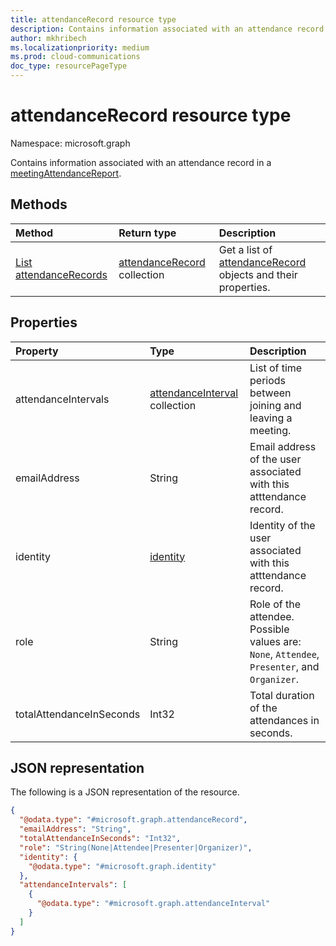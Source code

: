 ```yaml
---
title: attendanceRecord resource type
description: Contains information associated with an attendance record in a meetingAttendanceReport.
author: mkhribech
ms.localizationpriority: medium
ms.prod: cloud-communications
doc_type: resourcePageType
---
```


# attendanceRecord resource type

Namespace: microsoft.graph

Contains information associated with an attendance record in a [meetingAttendanceReport](meetingattendancereport.md).

## Methods

| Method                                                    | Return type                                                     | Description                                                                                      |
| :-------------------------------------------------------- | :-------------------------------------------------------------- | :----------------------------------------------------------------------------------------------- |
| [List attendanceRecords](../api/attendancerecord-list.md) | [attendanceRecord](../resources/attendancerecord.md) collection | Get a list of [attendanceRecord](../resources/attendancerecord.md) objects and their properties. |

## Properties

| Property                 | Type                                                   | Description                                                                                  |
| :----------------------- | :----------------------------------------------------- | :------------------------------------------------------------------------------------------- |
| attendanceIntervals      | [attendanceInterval](attendanceinterval.md) collection | List of time periods between joining and leaving a meeting.                                  |
| emailAddress             | String                                                 | Email address of the user associated with this atttendance record.                           |
| identity                 | [identity](identity.md)                                | Identity of the user associated with this atttendance record.                                |
| role                     | String                                                 | Role of the attendee. Possible values are: `None`, `Attendee`, `Presenter`, and `Organizer`. |
| totalAttendanceInSeconds | Int32                                                  | Total duration of the attendances in seconds.                                                |

## JSON representation

The following is a JSON representation of the resource.

<!-- {
  "blockType": "resource",
  "keyProperty": "id",
  "@odata.type": "microsoft.graph.attendanceRecord",
  "baseType": "microsoft.graph.entity",
  "openType": false
}
-->

```json
{
  "@odata.type": "#microsoft.graph.attendanceRecord",
  "emailAddress": "String",
  "totalAttendanceInSeconds": "Int32",
  "role": "String(None|Attendee|Presenter|Organizer)",
  "identity": {
    "@odata.type": "#microsoft.graph.identity"
  },
  "attendanceIntervals": [
    {
      "@odata.type": "#microsoft.graph.attendanceInterval"
    }
  ]
}
```
